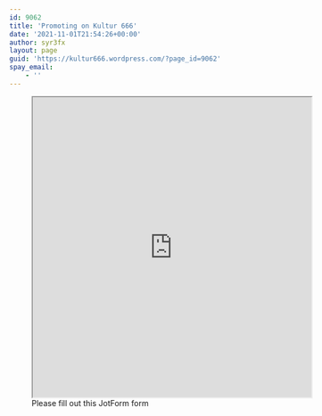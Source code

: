 ```yaml
---
id: 9062
title: 'Promoting on Kultur 666'
date: '2021-11-01T21:54:26+00:00'
author: syr3fx
layout: page
guid: 'https://kultur666.wordpress.com/?page_id=9062'
spay_email:
    - ''
---
```


<figure class="wp-block-embed is-type-wp-embed is-provider-jotform wp-block-embed-jotform"><div class="wp-block-embed__wrapper"><iframe class="wp-embedded-content" data-secret="m7Tdg77gYm" height="539" sandbox="allow-scripts" security="restricted" src="https://oembed.jotform.com/213047570968059#?secret=m7Tdg77gYm" width="500"></iframe></div><figcaption> Please fill out this JotForm form</figcaption></figure>